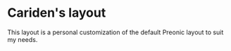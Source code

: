 # Cariden's layout

This layout is a personal customization of the default Preonic layout to suit my needs.
